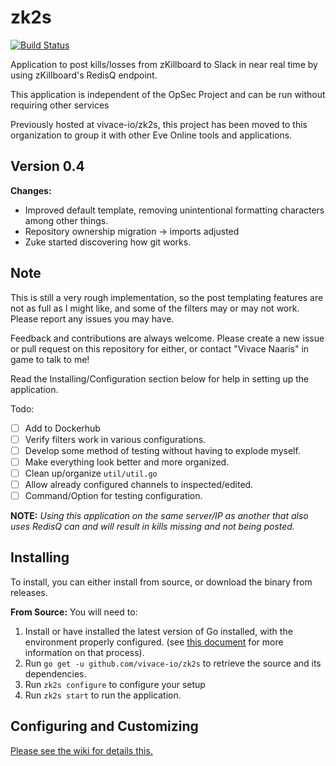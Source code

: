 # zk2s

[![Build Status](http://build.vivace.io/api/badges/vivace-io/zk2s/status.svg)](http://build.vivace.io/vivace-io/zk2s)

Application to post kills/losses from zKillboard to Slack in near real time by using zKillboard's RedisQ endpoint.

This application is independent of the OpSec Project and can be run without requiring other services

Previously hosted at vivace-io/zk2s, this project has been moved to this organization to group it with other Eve Online tools and applications.

## Version 0.4

**Changes:**
 - Improved default template, removing unintentional formatting characters among other things.
 - Repository ownership migration -> imports adjusted
 - Zuke started discovering how git works.

## Note

This is still a very rough implementation, so the post templating features are not as full as I might like, and some of the filters may or may not work. Please report any issues you may have.

Feedback and contributions are always welcome. Please create a new issue or pull request on this repository for either, or contact "Vivace Naaris" in game to talk to me!

Read the Installing/Configuration section below for help in setting up the application.

Todo:
 - [ ] Add to Dockerhub
 - [ ] Verify filters work in various configurations.
 - [ ] Develop some method of testing without having to explode myself.
 - [ ] Make everything look better and more organized.
 - [ ] Clean up/organize `util/util.go`
 - [ ] Allow already configured channels to inspected/edited.
 - [ ] Command/Option for testing configuration.

**NOTE:** *Using this application on the same server/IP as another that also uses RedisQ can and will result in kills missing and not being posted.*

## Installing

To install, you can either install from source, or download the binary from releases.

**From Source:**
You will need to:
 1. Install or have installed the latest version of Go installed, with the environment properly configured. (see [this document](https://golang.org/doc/install) for more information on that process).
 2. Run `go get -u github.com/vivace-io/zk2s` to retrieve the source and its dependencies.
 3. Run `zk2s configure` to configure your setup
 4. Run `zk2s start` to run the application.

## Configuring and Customizing

[Please see the wiki for details this.](https://github.com/vivace-io/zk2s/wiki)
